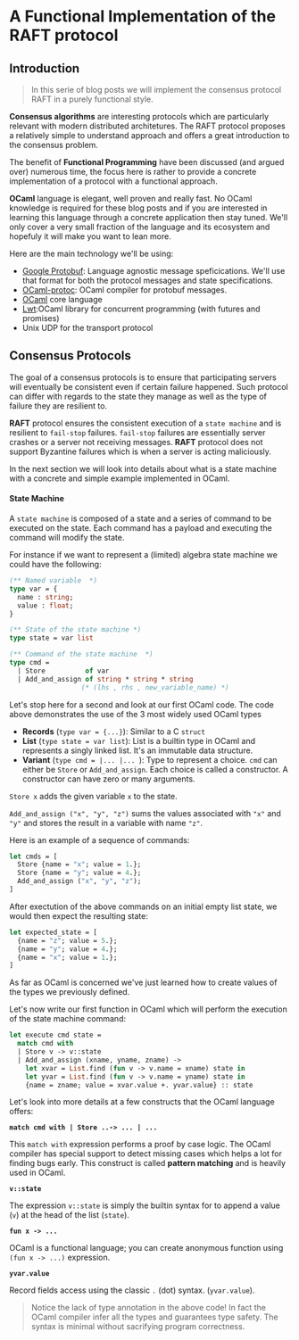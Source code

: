 # A Functional Implementation of the RAFT protocol

## Introduction

> In this serie of blog posts we will implement the consensus protocol RAFT in 
> a purely functional style. 

**Consensus algorithms** are interesting protocols which are particularly relevant with modern distributed architetures. The RAFT protocol proposes a relatively simple to understand approach and offers a great introduction to the consensus problem. 

The benefit of **Functional Programming** have been discussed (and argued over) numerous time, the focus here is rather to provide a concrete implementation of a protocol with a functional approach.

**OCaml** language is elegant, well proven and really fast. No OCaml knowledge is required for these blog posts and if you are interested in learning this language through a concrete application then stay tuned. We'll only cover a very small fraction of the language and its ecosystem and hopefuly it will make you want to lean more.

Here are the main technology we'll be using:

* [Google Protobuf](https://developers.google.com/protocol-buffers): Language agnostic message speficications. We'll use that format for both the protocol messages and state specifications.
* [OCaml-protoc](https://github.com/mransan/ocaml-protoc): OCaml compiler for protobuf messages.
* [OCaml](http://ocaml.org/) core language
* [Lwt](http://ocsigen.org/lwt/):OCaml library for concurrent programming (with futures and promises)
* Unix UDP for the transport protocol

## Consensus Protocols

The goal of a consensus protocols is to ensure that participating servers will eventually be consistent even if certain failure happened. Such protocol can differ with regards to the state they manage as well as the type of failure they are resilient to. 

**RAFT** protocol ensures the consistent execution of a `state machine` and is resilient to `fail-stop` failures. `fail-stop` failures are essentially server crashes or a server not receiving messages. **RAFT** protocol does not support Byzantine failures which is when a server is acting maliciously.

In the next section we will look into details about what is a state machine with a concrete and simple example implemented in OCaml.

#### State Machine 

A `state machine` is composed of a state and a series of command to be executed on the state. Each command has a payload and executing the command will modify the state. 

For instance if we want to represent a (limited) algebra state machine we could have the following:
```OCaml
(** Named variable  *)
type var = {
  name : string; 
  value : float;
} 

(** State of the state machine *)
type state = var list 

(** Command of the state machine  *)
type cmd = 
  | Store          of var 
  | Add_and_assign of string * string * string 
                  (* (lhs , rhs , new_variable_name) *)
```

Let's stop here for a second and look at our first OCaml code. The code above demonstrates the use of the 3 most widely used OCaml types

* **Records** (`type var = {...}`): Similar to a C `struct` 
* **List** (`type state = var list`): List is a builtin type in OCaml and represents a singly linked list. It's an immutable data structure.
* **Variant** (`type cmd = |... |... `): Type to represent a choice. `cmd` can either be `Store` or `Add_and_assign`. Each choice is called a constructor. A constructor can have zero or many arguments. 

`Store x` adds the given variable `x` to the state.

`Add_and_assign ("x", "y", "z")` sums the values associated with `"x"` and `"y"` and stores the result in a variable with name `"z"`. 

Here is an example of a sequence of commands:

```OCaml
let cmds = [
  Store {name = "x"; value = 1.}; 
  Store {name = "y"; value = 4.}; 
  Add_and_assign ("x", "y", "z"); 
]
```
After exectution of the above commands on an initial empty list state, we would then expect the resulting state:
```OCaml
let expected_state = [
  {name = "z"; value = 5.}; 
  {name = "y"; value = 4.}; 
  {name = "x"; value = 1.}; 
]
```
As far as OCaml is concerned we've just learned how to create values of the types we previously defined. 

Let's now write our first function in OCaml which will perform the execution of the state machine command:

```OCaml
let execute cmd state = 
  match cmd with
  | Store v -> v::state
  | Add_and_assign (xname, yname, zname) -> 
    let xvar = List.find (fun v -> v.name = xname) state in 
    let yvar = List.find (fun v -> v.name = yname) state in 
    {name = zname; value = xvar.value +. yvar.value} :: state
```

Let's look into more details at a few constructs that the OCaml language offers:

**`match cmd with | Store ..-> ... | ...`**

This `match with` expression performs a proof by case logic. The OCaml compiler has special support to detect missing cases which helps a lot for finding bugs early. This construct is called **pattern matching** and is heavily used in OCaml. 

**`v::state`**

The expression `v::state` is simply the builtin syntax for to append a value (`v`) at the head of the list (`state`). 

**`fun x -> ...`**

OCaml is a functional language; you can create anonymous function using `(fun x -> ...)` expression. 

**`yvar.value`**

Record fields access using the classic `.` (dot) syntax. (`yvar.value`). 

> Notice the lack of type annotation in the above code! In fact the OCaml compiler infer all the types and guarantees type safety. The syntax is minimal without sacrifying program correctness.
